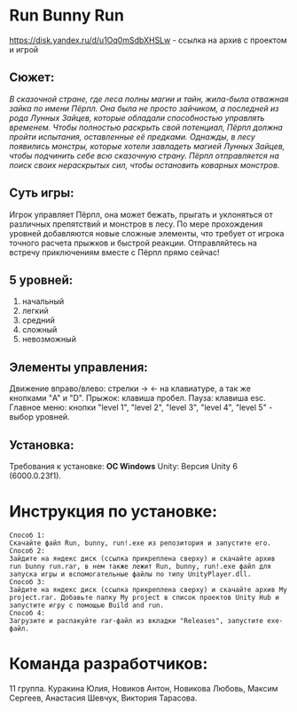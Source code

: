 # **Run Bunny Run**
https://disk.yandex.ru/d/u1Oq0mSdbXHSLw - ссылка на архив с проектом и игрой
## Сюжет:
<em>В сказочной стране, где леса полны магии и тайн, жила-была отважная зайка по имени Пёрпл. Она была не просто зайчиком, а последней из рода Лунных Зайцев, которые обладали способностью управлять временем. Чтобы полностью раскрыть свой потенциал, Пёрпл должна пройти испытания, оставленные её предками.
Однажды, в лесу появились монстры, которые хотели завладеть магией Лунных Зайцев, чтобы подчинить себе всю сказочную страну. Пёрпл отправляется на поиск своих нераскрытых сил, чтобы остановить коварных монстров. </em>

## Суть игры:
Игрок управляет Пёрпл, она может бежать, прыгать и уклоняться от различных препятствий и монстров в лесу. По мере прохождения уровней добавляются новые сложные элементы, что требует от игрока точного расчета прыжков и быстрой реакции.
Отправляйтесь на встречу приключениям вместе с Пёрпл прямо сейчас!

## 5 уровней:
1) начальный
  2) легкий
  3) средний
  4) сложный
  5) невозможный

## Элементы управления:
Движение вправо/влево: стрелки -> <- на клавиатуре, а так же кнопками "A" и "D".
  Прыжок: клавиша пробел.
    Пауза: клавиша esc.
      Главное меню: кнопки "level 1", "level 2", "level 3", "level 4", "level 5" - выбор уровней.

## Установка:
  Требования к установке: **ОС Windows**
    Unity: Версия Unity 6 (6000.0.23f1).

# **Инструкция по установке:**

    Способ 1:
    Скачайте файл Run, bunny, run!.exe из репозитория и запустите его.
    Способ 2:
    Зайдите на яндекс диск (ссылка прикреплена сверху) и скачайте архив run bunny run.rar, в нем также лежит Run, bunny, run!.exe файл для запуска игры и вспомогательные файлы по типу UnityPlayer.dll.
    Способ 3: 
    Зайдите на яндекс диск (ссылка прикреплена сверху) и скачайте архив My project.rar. Добавьте папку My project в список проектов Unity Hub и запустите игру с помощью Build and run.
    Способ 4:
    Загрузите и распакуйте rar-файл из вкладки "Releases", запустите exe-файл.

# **Команда разработчиков:**
  11 группа. Куракина Юлия, Новиков Антон, Новикова Любовь, Максим Сергеев, Анастасия Шевчук, Виктория Тарасова.
